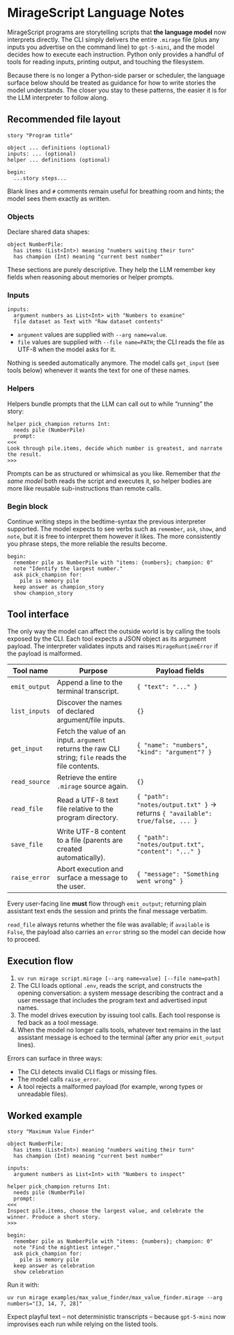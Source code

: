 # MirageScript Language Notes

MirageScript programs are storytelling scripts that **the language model** now interprets directly. The CLI simply delivers the entire `.mirage` file (plus any inputs you advertise on the command line) to `gpt-5-mini`, and the model decides how to execute each instruction. Python only provides a handful of tools for reading inputs, printing output, and touching the filesystem.

Because there is no longer a Python-side parser or scheduler, the language surface below should be treated as guidance for how to write stories the model understands. The closer you stay to these patterns, the easier it is for the LLM interpreter to follow along.

## Recommended file layout

```
story "Program title"

object ... definitions (optional)
inputs: ... (optional)
helper ... definitions (optional)

begin:
  ...story steps...
```

Blank lines and `#` comments remain useful for breathing room and hints; the model sees them exactly as written.

### Objects

Declare shared data shapes:

```
object NumberPile:
  has items (List<Int>) meaning "numbers waiting their turn"
  has champion (Int) meaning "current best number"
```

These sections are purely descriptive. They help the LLM remember key fields when reasoning about memories or helper prompts.

### Inputs

```
inputs:
  argument numbers as List<Int> with "Numbers to examine"
  file dataset as Text with "Raw dataset contents"
```

- `argument` values are supplied with `--arg name=value`.
- `file` values are supplied with `--file name=PATH`; the CLI reads the file as UTF-8 when the model asks for it.

Nothing is seeded automatically anymore. The model calls `get_input` (see tools below) whenever it wants the text for one of these names.

### Helpers

Helpers bundle prompts that the LLM can call out to while “running” the story:

```
helper pick_champion returns Int:
  needs pile (NumberPile)
  prompt:
<<<
Look through pile.items, decide which number is greatest, and narrate the result.
>>>
```

Prompts can be as structured or whimsical as you like. Remember that *the same model* both reads the script and executes it, so helper bodies are more like reusable sub-instructions than remote calls.

### Begin block

Continue writing steps in the bedtime-syntax the previous interpreter supported. The model expects to see verbs such as `remember`, `ask`, `show`, and `note`, but it is free to interpret them however it likes. The more consistently you phrase steps, the more reliable the results become.

```
begin:
  remember pile as NumberPile with "items: {numbers}; champion: 0"
  note "Identify the largest number."
  ask pick_champion for:
    pile is memory pile
  keep answer as champion_story
  show champion_story
```

## Tool interface

The only way the model can affect the outside world is by calling the tools exposed by the CLI. Each tool expects a JSON object as its argument payload. The interpreter validates inputs and raises `MirageRuntimeError` if the payload is malformed.

| Tool name    | Purpose | Payload fields |
|--------------|---------|----------------|
| `emit_output` | Append a line to the terminal transcript. | `{ "text": "..." }` |
| `list_inputs` | Discover the names of declared argument/file inputs. | `{}` |
| `get_input`   | Fetch the value of an input. `argument` returns the raw CLI string; `file` reads the file contents. | `{ "name": "numbers", "kind": "argument"? }` |
| `read_source` | Retrieve the entire `.mirage` source again. | `{}` |
| `read_file`   | Read a UTF-8 text file relative to the program directory. | `{ "path": "notes/output.txt" }` → returns `{ "available": true/false, ... }` |
| `save_file`   | Write UTF-8 content to a file (parents are created automatically). | `{ "path": "notes/output.txt", "content": "..." }` |
| `raise_error` | Abort execution and surface a message to the user. | `{ "message": "Something went wrong" }` |

Every user-facing line **must** flow through `emit_output`; returning plain assistant text ends the session and prints the final message verbatim.

`read_file` always returns whether the file was available; if `available` is `False`, the payload also carries an `error` string so the model can decide how to proceed.

## Execution flow

1. `uv run mirage script.mirage [--arg name=value] [--file name=path]`
2. The CLI loads optional `.env`, reads the script, and constructs the opening conversation: a system message describing the contract and a user message that includes the program text and advertised input names.
3. The model drives execution by issuing tool calls. Each tool response is fed back as a tool message.
4. When the model no longer calls tools, whatever text remains in the last assistant message is echoed to the terminal (after any prior `emit_output` lines).

Errors can surface in three ways:
- The CLI detects invalid CLI flags or missing files.
- The model calls `raise_error`.
- A tool rejects a malformed payload (for example, wrong types or unreadable files).

## Worked example

```
story "Maximum Value Finder"

object NumberPile:
  has items (List<Int>) meaning "numbers waiting their turn"
  has champion (Int) meaning "current best number"

inputs:
  argument numbers as List<Int> with "Numbers to inspect"

helper pick_champion returns Int:
  needs pile (NumberPile)
  prompt:
<<<
Inspect pile.items, choose the largest value, and celebrate the winner. Produce a short story.
>>>

begin:
  remember pile as NumberPile with "items: {numbers}; champion: 0"
  note "Find the mightiest integer."
  ask pick_champion for:
    pile is memory pile
  keep answer as celebration
  show celebration
```

Run it with:

```
uv run mirage examples/max_value_finder/max_value_finder.mirage --arg numbers="[3, 14, 7, 28]"
```

Expect playful text – not deterministic transcripts – because `gpt-5-mini` now improvises each run while relying on the listed tools.
